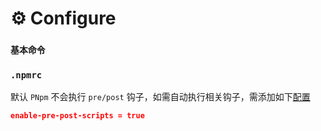 # ⚙️ Configure

### `基本命令`



### `.npmrc`

默认 `PNpm` 不会执行 `pre/post` 钩子，如需自动执行相关钩子，需添加如下[配置](https://pnpm.io/zh/cli/run#enable-pre-post-scripts)

```json
enable-pre-post-scripts = true
```
